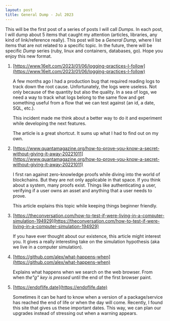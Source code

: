 ```yaml
---
layout: post
title: General Dump - Jul 2023
---
```

This will be the first post of a series of posts I will call *Dumps*. In each post, I will dump about 5 items that caught my attention (articles, libraries, any kind of link/reference really). This post will be a *General Dump*, where I list items that are not related to a specific topic. In the future, there will be specific *Dump* series (ruby, linux and containers, databases, go). Hope you enjoy this new format.

1. [https://www.16elt.com/2023/01/06/logging-practices-I-follow](https://www.16elt.com/2023/01/06/logging-practices-I-follow)
    
    A few months ago I had a production bug that required reading logs to track down the root cause. Unfortunately, the logs were useless. Not only because of the quantity but also the quality. In a sea of logs, we need a way to track what logs belong to the same flow and get something useful from a flow that we can test against (an id, a date, SQL, etc.).
    
    This incident made me think about a better way to do it and experiment while developing the next features.
    
    The article is a great shortcut. It sums up what I had to find out on my own.
    

2. [https://www.quantamagazine.org/how-to-prove-you-know-a-secret-without-giving-it-away-20221011](https://www.quantamagazine.org/how-to-prove-you-know-a-secret-without-giving-it-away-20221011)
    
    I first ran against zero-knowledge proofs while diving into the world of blockchains. But they are not only applicable in that space. If you think about a system, many proofs exist. Things like authenticating a user, verifying if a user owns an asset and anything that a user needs to prove.
    
    This article explains this topic while keeping things beginner friendly.
    

3. [https://theconversation.com/how-to-test-if-were-living-in-a-computer-simulation-194929](https://theconversation.com/how-to-test-if-were-living-in-a-computer-simulation-194929)
    
    If you have ever thought about our existence, this article might interest you. It gives a really interesting take on the simulation hypothesis (aka we live in a computer simulation).
    

4. [https://github.com/alex/what-happens-when](https://github.com/alex/what-happens-when)
    
    Explains what happens when we search on the web browser. From when *the"g" key is pressed* until the end of the first browser paint.
    

5. [https://endoflife.date](https://endoflife.date)
    
    Sometimes it can be hard to know when a version of a package/service has reached the end of life or when the day will come. Recently, I found this site that gives us these important dates. This way, we can plan our upgrades instead of stressing out when a warning appears.
